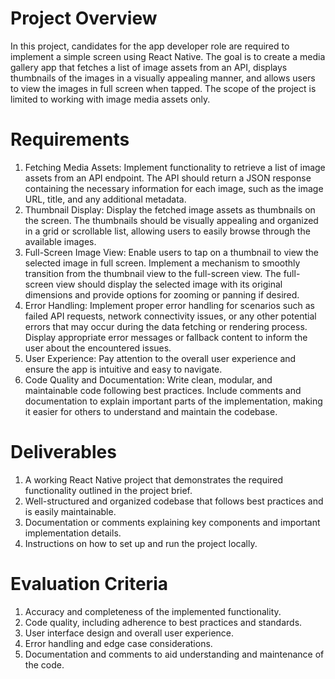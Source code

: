 # Project Overview

In this project, candidates for the app developer role are required to implement a simple screen using React Native. The goal is to create a media gallery app that fetches a list of image assets from an API, displays thumbnails of the images in a visually appealing manner, and allows users to view the images in full screen when tapped. The scope of the project is limited to working with image media assets only.

# Requirements

1. Fetching Media Assets: Implement functionality to retrieve a list of image assets from an API endpoint. The API should return a JSON response containing the necessary information for each image, such as the image URL, title, and any additional metadata.
2. Thumbnail Display: Display the fetched image assets as thumbnails on the screen. The thumbnails should be visually appealing and organized in a grid or scrollable list, allowing users to easily browse through the available images. 
3. Full-Screen Image View: Enable users to tap on a thumbnail to view the selected image in full screen. Implement a mechanism to smoothly transition from the thumbnail view to the full-screen view. The full-screen view should display the selected image with its original dimensions and provide options for zooming or panning if desired.
4. Error Handling: Implement proper error handling for scenarios such as failed API requests, network connectivity issues, or any other potential errors that may occur during the data fetching or rendering process. Display appropriate error messages or fallback content to inform the user about the encountered issues.
5. User Experience: Pay attention to the overall user experience and ensure the app is intuitive and easy to navigate.
6. Code Quality and Documentation: Write clean, modular, and maintainable code following best practices. Include comments and documentation to explain important parts of the implementation, making it easier for others to understand and maintain the codebase.

# Deliverables

1. A working React Native project that demonstrates the required functionality outlined in the project brief.
2. Well-structured and organized codebase that follows best practices and is easily maintainable.
3. Documentation or comments explaining key components and important implementation details.
4. Instructions on how to set up and run the project locally.

# Evaluation Criteria

1. Accuracy and completeness of the implemented functionality.
2. Code quality, including adherence to best practices and standards.
3. User interface design and overall user experience.
4. Error handling and edge case considerations.
5. Documentation and comments to aid understanding and maintenance of the code.